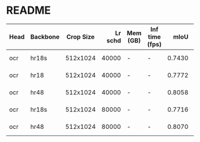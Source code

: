 # README
| Head | Backbone | Crop Size | Lr schd | Mem (GB) | Inf time (fps) |  mIoU  | mIoU(multi scale) |                                                                                                                                                                                         download                                                                                                                                                                                         |
|------|----------|-----------|--------:|----------|----------------|-------:|-------------------|------------------------------------------------------------------------------------------------------------------------------------------------------------------------------------------------------------------------------------------------------------------------------------------------------------------------------------------------------------------------------------------|
| ocr  | hr18s    | 512x1024  |   40000 | -        | -              | 0.7430 | -                 | [model](https://open-mmlab.s3.ap-northeast-2.amazonaws.com/mmsegmentation/models/ocrnet/ocr_hr18s_512x1024_40ki_cityscapes/ocr_hr18s_512x1024_40ki_cityscapes_20200601_033304-fec5380f.pth) &#124; [log](https://open-mmlab.s3.ap-northeast-2.amazonaws.com/mmsegmentation/models/ocrnet/ocr_hr18s_512x1024_40ki_cityscapes/ocr_hr18s_512x1024_40ki_cityscapes-20200601_033304.log.json) |
| ocr  | hr18     | 512x1024  |   40000 | -        | -              | 0.7772 | -                 | [model](https://open-mmlab.s3.ap-northeast-2.amazonaws.com/mmsegmentation/models/ocrnet/ocr_hr18_512x1024_40ki_cityscapes/ocr_hr18_512x1024_40ki_cityscapes_20200601_033320-5550d0be.pth) &#124; [log](https://open-mmlab.s3.ap-northeast-2.amazonaws.com/mmsegmentation/models/ocrnet/ocr_hr18_512x1024_40ki_cityscapes/ocr_hr18_512x1024_40ki_cityscapes-20200601_033320.log.json)     |
| ocr  | hr48     | 512x1024  |   40000 | -        | -              | 0.8058 | -                 | [model](https://open-mmlab.s3.ap-northeast-2.amazonaws.com/mmsegmentation/models/ocrnet/ocr_hr48_512x1024_40ki_cityscapes/ocr_hr48_512x1024_40ki_cityscapes_20200601_033336-cd200c9a.pth) &#124; [log](https://open-mmlab.s3.ap-northeast-2.amazonaws.com/mmsegmentation/models/ocrnet/ocr_hr48_512x1024_40ki_cityscapes/ocr_hr48_512x1024_40ki_cityscapes-20200601_033336.log.json)     |
| ocr  | hr18s    | 512x1024  |   80000 | -        | -              | 0.7716 | -                 | [model](https://open-mmlab.s3.ap-northeast-2.amazonaws.com/mmsegmentation/models/ocrnet/ocr_hr18s_512x1024_80ki_cityscapes/ocr_hr18s_512x1024_80ki_cityscapes_20200601_222735-f8361f38.pth) &#124; [log](https://open-mmlab.s3.ap-northeast-2.amazonaws.com/mmsegmentation/models/ocrnet/ocr_hr18s_512x1024_80ki_cityscapes/ocr_hr18s_512x1024_80ki_cityscapes-20200601_222735.log.json) |
| ocr  | hr48     | 512x1024  |   80000 | -        | -              | 0.8070 | -                 | [model](https://open-mmlab.s3.ap-northeast-2.amazonaws.com/mmsegmentation/models/ocrnet/ocr_hr48_512x1024_80ki_cityscapes/ocr_hr48_512x1024_80ki_cityscapes_20200601_222752-6b3c2561.pth) &#124; [log](https://open-mmlab.s3.ap-northeast-2.amazonaws.com/mmsegmentation/models/ocrnet/ocr_hr48_512x1024_80ki_cityscapes/ocr_hr48_512x1024_80ki_cityscapes-20200601_222752.log.json)     |
